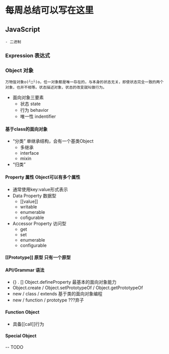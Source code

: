 # 每周总结可以写在这里
## JavaScript
    - 二进制
### Expression 表达式

### Object 对象
```
万物皆对象o(╯□╰)o，任一对象都是唯一存在的，与本身的状态无关，即使状态完全一致的两个对象，也并不相等。状态描述对象，状态的改变就叫做行为。
```
- 面向对象三要素
    - 状态 state
    - 行为 behavior
    - 唯一性 indentifier

#### 基于class的面向对象
- “分类” 单继承结构，会有一个基类Object
    - 多继承
    - interface
    - mixin
- “归类”

#### Property 属性 Object可以有多个属性
- 通常使用key:value形式表示
- Data Property 数据型
    + [[value]]
    + writable
    + enumerable 
    + cofigurable
- Accessor Property 访问型
    + get
    + set
    + enumerable
    + configurable
#### [[Prototype]] 原型 只有一个原型

#### API/Grammar 语法
- {} . [] Object.defineProperty 最基本的面向对象能力
- Object.create / Object.setPrototypeOf / Object.getPrototypeOf 
- new / class / extends 基于类的面向对象编程
- new / function / prototype ???弃子

#### Function Object
- 具备[[call]]行为

#### Special Object 
-- TODO
